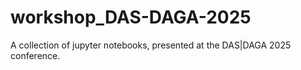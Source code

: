 # workshop_DAS-DAGA-2025
A collection of jupyter notebooks, presented at the DAS|DAGA 2025 conference.
